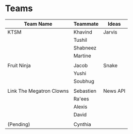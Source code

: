 # Teams

| Team Name                | Teammate  | Ideas    |
| ------------------------ | --------- | -------- |
| KTSM                     | Khavind   | Jarvis   |
|                          | Tushil    |          |
|                          | Shabneez  |          |
|                          | Martine   |          |
|                          |           |          |
| Fruit Ninja              | Jacob     | Snake    |
|                          | Yushi     |          |
|                          | Soubhug   |          |
|                          |           |          |
| Link The Megatron Clowns | Sebastien | News API |
|                          | Ra'ees    |          |
|                          | Alexis    |          |
|                          | David     |          |
|                          |           |          |
| (Pending)                | Cynthia   |          |
